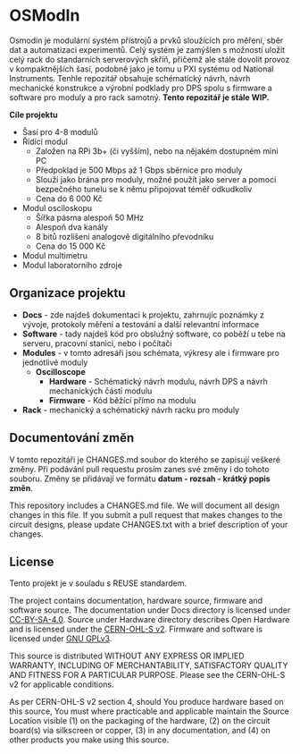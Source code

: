<!--
SPDX-FileCopyrightText: 2023 Daniel Židek <danielzidek@post.cz>

SPDX-License-Identifier: GPL-3.0-or-later
-->

# OSModIn

Osmodin je modulární systém přístrojů a prvků sloužících pro měření, sběr dat a automatizaci experimentů. Celý systém je zamýšlen s možností uložit celý rack do standarních serverových skříň, přičemž ale stále dovolit provoz v kompaktnějších šasí, podobně jako je tomu u PXI systému od National Instruments. Tenhle repozitář obsahuje schématický návrh, návrh mechanické konstrukce a výrobní podklady pro DPS spolu s firmware a software pro moduly a pro rack samotný. **Tento repozitář je stále WIP.**

**Cíle projektu**
- Šasí pro 4-8 modulů
- Řídící modul
    - Založen na RPi 3b+ (či vyšším), nebo na nějakém dostupném mini PC
    - Předpoklad je 500 Mbps až 1 Gbps sběrnice pro moduly
    - Slouží jako brána pro moduly, možné použít jako server a pomocí bezpečného tunelu se k němu připojovat téměř odkudkoliv
    - Cena do 6 000 Kč
- Modul osciloskopu
    - Šířka pásma alespoň 50 MHz
    - Alespoň dva kanály
    - 8 bitů rozlišení analogově digitálního převodníku
    - Cena do 15 000 Kč
- Modul multimetru
- Modul laboratorního zdroje

## Organizace projektu

- **Docs** - zde najdeš dokumentaci k projektu, zahrnujíc poznámky z vývoje, protokoly měření a testování a další relevantní informace
- **Software** - tady najdeš kód pro obslužný software, co poběží u tebe na serveru, pracovní stanici, nebo i počítači
- **Modules** - v tomto adresáři jsou schémata, výkresy ale i firmware pro jednotlivé moduly
    - **Oscilloscope**
        - **Hardware** - Schématický návrh modulu, návrh DPS a návrh mechanických částí modulu
        - **Firmware** - Kód běžící přímo na modulu
- **Rack** - mechanický a schématický návrh racku pro moduly

## Documentování změn

V tomto repozitáři je CHANGES.md soubor do kterého se zapisují veškeré změny. Při podávání pull requestu prosím zanes své změny i do
tohoto souboru. Změny se přidávají ve formátu **datum - rozsah - krátký popis změn**.

This repository includes a CHANGES.md file. We will document all design changes in this file. If you submit a pull request that makes changes to the circuit designs, please update CHANGES.txt with a brief description of your changes.

## License

Tento projekt je v souladu s REUSE standardem.

The project contains documentation, hardware source, firmware and software source. The documentation under Docs directory is licensed under [CC-BY-SA-4.0](https://creativecommons.org/licenses/by-sa/4.0/legalcode). Source under Hardware directory describes Open Hardware and is licensed under the [CERN-OHL-S v2](https://ohwr.org/cern_ohl_s_v2.txt). Firmware and software is licensed under [GNU GPLv3](https://www.gnu.org/licenses/gpl-3.0-standalone.html).

This source is distributed WITHOUT ANY EXPRESS OR IMPLIED WARRANTY, INCLUDING OF MERCHANTABILITY, SATISFACTORY QUALITY AND FITNESS FOR A PARTICULAR PURPOSE. Please see the CERN-OHL-S v2 for applicable conditions.

As per CERN-OHL-S v2 section 4, should You produce hardware based on this source, You must where practicable and applicable maintain the Source Location visible (1) on the packaging of the hardware, (2) on the circuit board(s) via silkscreen or copper, (3) in any documentation, and (4) on other products you make using this source.
